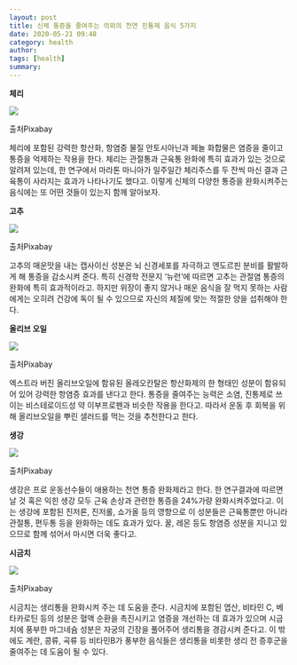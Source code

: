 ```yaml
---
layout: post
title: 신체 통증을 줄여주는 의외의 천연 진통제 음식 5가지
date: 2020-05-21 09:48
category: health
author: 
tags: [health]
summary: 
---
```



**체리**

![](https://img1.daumcdn.net/thumb/R720x0/?fname=https%3A%2F%2Ft1.daumcdn.net%2Fliveboard%2Finterstella-story%2F3f56a4fdae664d318d1955045120b485.jpg)

출처Pixabay

체리에 포함된 강력한 항산화, 항염증 물질 안토시아닌과 페놀 화합물은 염증을 줄이고 통증을 억제하는 작용을 한다. 체리는 관절통과 근육통 완화에 특히 효과가 있는 것으로 알려져 있는데, 한 연구에서 마라톤 마니아가 일주일간 체리주스를 두 잔씩 마신 결과 근육통이 사라지는 효과가 나타나기도 했다고. 이렇게 신체의 다양한 통증을 완화시켜주는 음식에는 또 어떤 것들이 있는지 함께 알아보자.

**고추**

![](https://img1.daumcdn.net/thumb/R720x0/?fname=https%3A%2F%2Ft1.daumcdn.net%2Fliveboard%2Finterstella-story%2Fdd5531996a464d94b643c07f41360355.jpg)

출처Pixabay

고추의 매운맛을 내는 캡사이신 성분은 뇌 신경세포를 자극하고 엔도르핀 분비를 활발하게 해 통증을 감소시켜 준다. 특히 신경학 전문지 ‘뉴런’에 따르면 고추는 관절염 통증의 완화에 특히 효과적이라고. 하지만 위장이 좋지 않거나 매운 음식을 잘 먹지 못하는 사람에게는 오히려 건강에 독이 될 수 있으므로 자신의 체질에 맞는 적절한 양을 섭취해야 한다.

**올리브 오일**

![](https://img1.daumcdn.net/thumb/R720x0/?fname=https%3A%2F%2Ft1.daumcdn.net%2Fliveboard%2Finterstella-story%2F9c514338d7dd401787a3e1116eb80b3b.jpg)

출처Pixabay

엑스트라 버진 올리브오일에 함유된 올레오칸탈은 항산화제의 한 형태인 성분이 함유되어 있어 강력한 항염증 효과를 낸다고 한다. 통증을 줄여주는 능력은 소염, 진통제로 쓰이는 비스테로이드성 약 이부프로펜과 비슷한 작용을 한다고. 따라서 운동 후 회복을 위해 올리브오일을 뿌린 샐러드를 먹는 것을 추천한다고 한다.

**생강**

![](https://img1.daumcdn.net/thumb/R720x0/?fname=https%3A%2F%2Ft1.daumcdn.net%2Fliveboard%2Finterstella-story%2F2ea8015387734000a816365d84fa56cb.jpg)

출처Pixabay

생강은 프로 운동선수들이 애용하는 천연 통증 완화제라고 한다. 한 연구결과에 따르면 날 것 혹은 익힌 생강 모두 근육 손상과 관련한 통증을 24%가량 완화시켜주었다고. 이는 생강에 포함된 진저론, 진저롤, 쇼가올 등의 영향으로 이 성분들은 근육통뿐만 아니라 관절통, 편두통 등을 완화하는 데도 효과가 있다. 꿀, 레몬 등도 항염증 성분을 지니고 있으므로 함께 섞어서 마시면 더욱 좋다고.

**시금치**

![](https://img1.daumcdn.net/thumb/R720x0/?fname=https%3A%2F%2Ft1.daumcdn.net%2Fliveboard%2Finterstella-story%2F22e41d98f4fa447e9c497341b450f5f1.jpg)

출처Pixabay

시금치는 생리통을 완화시켜 주는 데 도움을 준다. 시금치에 포함된 엽산, 비타민 C, 베타카로틴 등의 성분은 혈액 순환을 촉진시키고 염증을 개선하는 데 효과가 있으며 시금치에 풍부한 마그네슘 성분은 자궁의 긴장을 풀어주어 생리통을 경감시켜 준다고. 이 밖에도 계란, 콩류, 곡류 등 비타민B가 풍부한 음식들은 생리통을 비롯한 생리 전 증후군을 줄여주는 데 도움이 될 수 있다.